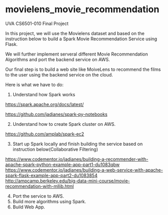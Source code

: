 # movielens_movie_recommendation
UVA CS6501-010 Final Project

In this project, we will use the Movielens dataset and based on the instruction below to build a Spark Movie Recommendation Service using Flask.

We will further implement serveral different Movie Recommendation Algorithms and port the backend service on AWS.

Our final step is to build a web site like MoiveLens to recommend the films to the user using the backend service on the cloud.

Here is what we have to do:

1. Understand how Spark works

https://spark.apache.org/docs/latest/

https://github.com/jadianes/spark-py-notebooks

2. Understand how to create Spark cluster on AWS.

https://github.com/amplab/spark-ec2

3. Start up Spark locally and finish building the service based on instruction below(Collaborative Filtering)

https://www.codementor.io/jadianes/building-a-recommender-with-apache-spark-python-example-app-part1-du1083qbw
https://www.codementor.io/jadianes/building-a-web-service-with-apache-spark-flask-example-app-part2-du1083854
http://ampcamp.berkeley.edu/big-data-mini-course/movie-recommendation-with-mllib.html

4. Port the service to AWS.
5. Build more algorithms using Spark.
6. Build Web App.
